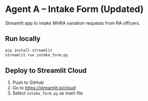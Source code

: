 # Agent A – Intake Form (Updated)

Streamlit app to intake MHRA variation requests from RA officers.

## Run locally

```bash
pip install streamlit
streamlit run intake_form.py
```

## Deploy to Streamlit Cloud

1. Push to GitHub
2. Go to https://streamlit.io/cloud
3. Select `intake_form.py` as main file
